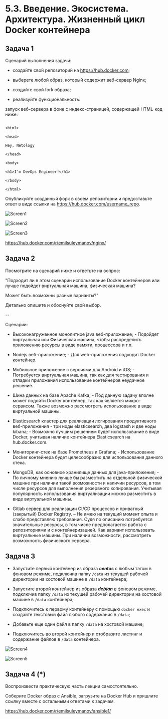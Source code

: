 # 5.3. Введение. Экосистема. Архитектура. Жизненный цикл Docker контейнера

 

## Задача 1

 

Сценарий выполнения задачи:

 

- создайте свой репозиторий на https://hub.docker.com;

- выберете любой образ, который содержит веб-сервер Nginx;

- создайте свой fork образа;

- реализуйте функциональность:

запуск веб-сервера в фоне с индекс-страницей, содержащей HTML-код ниже:

```

<html>

<head>

Hey, Netology

</head>

<body>

<h1>I’m DevOps Engineer!</h1>

</body>

</html>

```

Опубликуйте созданный форк в своем репозитории и предоставьте ответ в виде ссылки на https://hub.docker.com/username_repo.

![Screen1](https://github.com/emilsuleymanov/devops-netology/blob/main/05-virt-03-docker/screen1.png)

![Screen2](https://github.com/emilsuleymanov/devops-netology/blob/main/05-virt-03-docker/screen2.png)

![Screen3](https://github.com/emilsuleymanov/devops-netology/blob/main/05-virt-03-docker/screen3.png)

 

https://hub.docker.com/r/emilsuleymanov/nginx/

 

## Задача 2

 

Посмотрите на сценарий ниже и ответьте на вопрос:

"Подходит ли в этом сценарии использование Docker контейнеров или лучше подойдет виртуальная машина, физическая машина?

Может быть возможны разные варианты?"

 

Детально опишите и обоснуйте свой выбор.

 

--

 

Сценарии:

 

- Высоконагруженное монолитное java веб-приложение; - Подойдет виртуальная или Физическая машина, чтобы распределить приложению ресурсы в виде памяти, процессора и т.п.

- Nodejs веб-приложение; - Для web-приложения подходит Docker контейнер.

- Мобильное приложение c версиями для Android и iOS; - Потребуется виртуальная машина, так как для тестирования и отладки приложения использование контейнеров неудачное решение.

- Шина данных на базе Apache Kafka; - Под данную задачу вполне может подойти Docker контейнер, так как является микро-сервисом. Также возможно рассмотреть использование в виде виртуальной машины.

- Elasticsearch кластер для реализации логирования продуктивного веб-приложения - три ноды elasticsearch, два logstash и две ноды kibana; - Возможно лучшим решением будет использование в виде Docker, учитывая наличие контейнера Elasticsearch на hub.docker.com.

- Мониторинг-стек на базе Prometheus и Grafana; - Использование Docker контейнера будет целесообразно для использования данного стека.

- MongoDB, как основное хранилище данных для java-приложения; - По личному мнению лучше бы разместить на отдельной физической машине при наличии такой возможности и наличии ресурсов, в том числе ресурсов для выполнения резервного копирования. Учитывая популярность использования виртуализации можно разместить в виде виртуальной машины.

- Gitlab сервер для реализации CI/CD процессов и приватный (закрытый) Docker Registry. – Не имею на текущий момент опыта и слабо представляю требования. Судя по описанию потребуется значительные ресурсы, в том числе предполагается работа с репозиториями и с контейнеризацией.  Как вариант использовать виртуальные машины. При наличии возможности, рассмотреть возможность физического сервера.

 

## Задача 3

 

- Запустите первый контейнер из образа ***centos*** c любым тэгом в фоновом режиме, подключив папку ```/data``` из текущей рабочей директории на хостовой машине в ```/data``` контейнера;

- Запустите второй контейнер из образа ***debian*** в фоновом режиме, подключив папку ```/data``` из текущей рабочей директории на хостовой машине в ```/data``` контейнера;

- Подключитесь к первому контейнеру с помощью ```docker exec``` и создайте текстовый файл любого содержания в ```/data```;

- Добавьте еще один файл в папку ```/data``` на хостовой машине;

- Подключитесь во второй контейнер и отобразите листинг и содержание файлов в ```/data``` контейнера.

 

![Screen4](https://github.com/emilsuleymanov/devops-netology/blob/main/05-virt-03-docker/screen4.png)

![Screen5](https://github.com/emilsuleymanov/devops-netology/blob/main/05-virt-03-docker/screen5.png)

 

## Задача 4 (*)
 

Воспроизвести практическую часть лекции самостоятельно.

Соберите Docker образ с Ansible, загрузите на Docker Hub и пришлите ссылку вместе с остальными ответами к задачам.

https://hub.docker.com/r/emilsuleymanov/ansible1/
